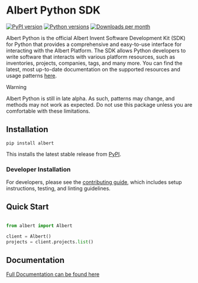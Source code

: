 # Albert Python SDK

[![PyPI version](https://img.shields.io/pypi/v/albert.svg)](https://pypi.org/project/albert/)
[![Python versions](https://img.shields.io/badge/python-3.10%20%7C%203.11%20%7C%203.12%20%7C%203.13-blue.svg)](https://www.python.org/)
[![Downloads per month](https://img.shields.io/pypi/dm/albert.svg)](https://pypi.org/project/albert/)

Albert Python is the official Albert Invent Software Development Kit (SDK) for Python
that provides a comprehensive and easy-to-use interface for interacting with the Albert Platform.
The SDK allows Python developers to write software that interacts with various platform resources,
such as inventories, projects, companies, tags, and many more.
You can find the latest, most up-to-date documentation
on the supported resources and usage patterns [here](https://docs.developer.albertinvent.com/albert-python).

> [!WARNING]
> Albert Python is still in late alpha. As such, patterns may change, and methods may not work as expected. Do not use this package unless you are comfortable with these limitations.

## Installation

`pip install albert`

This installs the latest stable release from [PyPI](https://pypi.org/project/albert/).

### Developer Installation

For developers, please see the [contributing guide](CONTRIBUTING.md), which includes setup instructions, testing, and linting guidelines.

## Quick Start

```python

from albert import Albert

client = Albert()
projects = client.projects.list()

```

## Documentation

[Full Documentation can be found here](https://docs.developer.albertinvent.com/albert-python)

